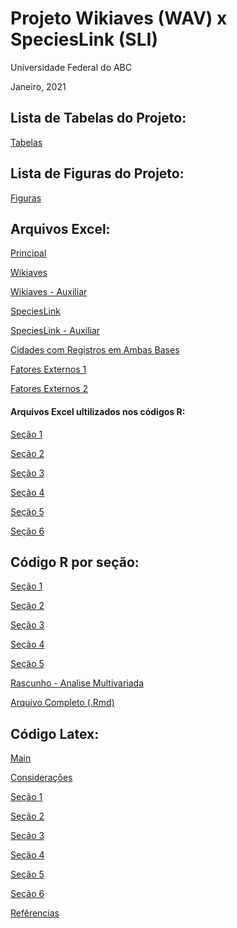 # Projeto Wikiaves (WAV) x SpeciesLink (SLI)
Universidade Federal do ABC

Janeiro, 2021

## Lista de Tabelas do Projeto:

[Tabelas](https://github.com/bfaria1/ProjWAV/blob/master/Tabelas.md)

## Lista de Figuras do Projeto:

[Figuras](https://github.com/bfaria1/ProjWAV/blob/master/Figuras.md)

## Arquivos Excel:

[Principal](https://github.com/bfaria1/ProjWAV/blob/master/Excel/Planilhas%20Principais/Geral/Geral.xlsx)

[Wikiaves](https://github.com/bfaria1/ProjWAV/blob/master/Excel/Planilhas%20Principais/Wikiaves/Wikiaves.xlsx)

[Wikiaves - Auxiliar](https://github.com/bfaria1/ProjWAV/blob/master/Excel/Planilhas%20Principais/Wikiaves/Wikiaves%20(Auxiliar).xlsx)

[SpeciesLink](https://github.com/bfaria1/ProjWAV/blob/master/Excel/Planilhas%20Principais/Cientistas/Cientistas.xlsx)

[SpeciesLink - Auxiliar](https://github.com/bfaria1/ProjWAV/blob/master/Excel/Planilhas%20Principais/Cientistas/Cientistas%20(Auxiliar).xlsx)

[Cidades com Registros em Ambas Bases](https://github.com/bfaria1/ProjWAV/blob/master/Excel/Planilhas%20Principais/Geral/Cidades.xlsx)

[Fatores Externos 1](https://github.com/bfaria1/ProjWAV/blob/master/Excel/Planilhas%20Principais/Geral/Parametros/Fatores%20Externos.xlsx)

[Fatores Externos 2](https://github.com/bfaria1/ProjWAV/blob/master/Excel/Planilhas%20Principais/Geral/Parametros/Bivariada.xlsx)

#### Arquivos Excel ultilizados nos códigos R:

[Seção 1](https://github.com/bfaria1/ProjWAV/tree/master/Excel/S1)

[Seção 2](https://github.com/bfaria1/ProjWAV/tree/master/Excel/S2)

[Seção 3](https://github.com/bfaria1/ProjWAV/tree/master/Excel/S3)

[Seção 4](https://github.com/bfaria1/ProjWAV/tree/master/Excel/S4)

[Seção 5](https://github.com/bfaria1/ProjWAV/tree/master/Excel/S5)

[Seção 6](https://github.com/bfaria1/ProjWAV/tree/master/Excel/S6)

## Código R por seção:

[Seção 1](https://github.com/bfaria1/ProjWAV/blob/master/Seção%201.R)

[Seção 2](https://github.com/bfaria1/ProjWAV/blob/master/Seção%202.R)

[Seção 3](https://github.com/bfaria1/ProjWAV/blob/master/Seção%203.R)

[Seção 4](https://github.com/bfaria1/ProjWAV/blob/master/Seção%204.R)

[Seção 5](https://github.com/bfaria1/ProjWAV/blob/master/Seção%205.R)

[Rascunho - Analise Multivariada](https://github.com/bfaria1/ProjWAV/blob/master/Rascunho%20-%20Análise%20Multivariada.R)

[Arquivo Completo (.Rmd)](https://github.com/bfaria1/ProjWAV/blob/master/ProjWAV.Rmd)

## Código Latex:

[Main](https://github.com/bfaria1/ProjWAV/blob/master/Latex/Main.Tex)

[Considerações](https://github.com/bfaria1/ProjWAV/blob/master/Latex/Considerações.tex)

[Seção 1](https://github.com/bfaria1/ProjWAV/blob/master/Latex/Seção%201.tex)

[Seção 2](https://github.com/bfaria1/ProjWAV/blob/master/Latex/Seção%202.tex)

[Seção 3](https://github.com/bfaria1/ProjWAV/blob/master/Latex/Seção%203.tex)

[Seção 4](https://github.com/bfaria1/ProjWAV/blob/master/Latex/Seção%204.tex)

[Seção 5](https://github.com/bfaria1/ProjWAV/blob/master/Latex/Seção%205.tex)

[Seção 6](https://github.com/bfaria1/ProjWAV/blob/master/Latex/Seção%206.tex)

[Refêrencias](https://github.com/bfaria1/ProjWAV/blob/master/Latex/Referências.bib)



